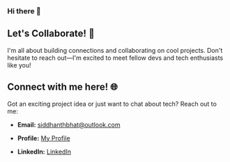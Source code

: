 ### Hi there 👋

## Let's Collaborate! 🤝

I'm all about building connections and collaborating on cool projects. Don't hesitate to reach out—I'm excited to meet fellow devs and tech enthusiasts like you!

## Connect with me here! 🌐

Got an exciting project idea or just want to chat about tech? Reach out to me:

- **Email:** [siddhanthbhat@outlook.com](mailto:siddhanthbhat@outlook.com)

- **Profile:** [My Profile](https://siddhanthbhat.online)

- **LinkedIn:** [LinkedIn](https://www.linkedin.com/in/siddhanthbhat/)

